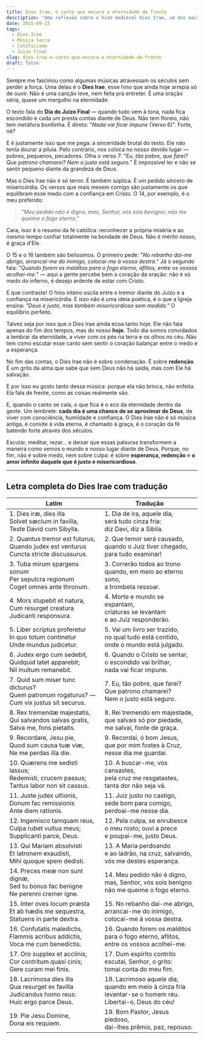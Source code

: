 ```yaml
---
title: Dies Irae, o canto que encara a eternidade de frente
description: "Uma reflexão sobre o hino medieval Dies Irae, um dos mais belos e profundos cantos da tradição católica. Entre o temor do Juízo Final e a confiança na misericórdia de Deus, descubra como essa obra atravessa os séculos e continua a tocar a alma."
date: 2025-09-15
tags:
  - Dies Irae
  - Música Sacra
  - Catolicismo
  - Juízo Final
slug: dies-irae-o-canto-que-encara-a-eternidade-de-frente
draft: false
---
```


Sempre me fascinou como algumas músicas atravessam os séculos sem perder a força. Uma delas é o **Dies Irae**, esse hino que ainda hoje arrepia só de ouvir. Não é uma canção leve, nem feita pra entreter. É uma oração séria, quase um mergulho na eternidade.

O texto fala do **Dia do Juízo Final** — quando tudo vem à tona, nada fica escondido e cada um presta contas diante de Deus. Não tem floreio, não tem metáfora bonitinha. É direto: "*Nada vai ficar impune* (Verso 6)". Forte, né?

E é justamente isso que me pega: a sinceridade brutal do texto. Ele não tenta dourar a pílula. Pelo contrário, nos coloca no nosso devido lugar — pobres, pequenos, pecadores. Olha o verso 7: "*Eu, tão pobre, que farei? Que patrono chamarei? Nem o justo está seguro.*" É impossível ler e não se sentir pequeno diante da grandeza de Deus.

Mas o Dies Irae não é só terror. É também súplica. É um pedido sincero de misericórdia. Os versos que mais mexem comigo são justamente os que equilibram esse medo com a confiança em Cristo. O 14, por exemplo, é o meu preferido:

> "*Meu pedido não é digno, mas, Senhor, vós sois benigno; não me queime o fogo eterno.*"

Cara, isso é o resumo da fé católica: reconhecer a própria miséria e ao mesmo tempo confiar totalmente na bondade de Deus. Não é mérito nosso, é graça d'Ele.

O 15 e o 16 também são belíssimos. O primeiro pede: "*No rebanho dai-me abrigo, arrancai-me do inimigo, colocai-me à vossa destra.*" Já o segundo fala: "*Quando forem os malditos para o fogo eterno, aflitos, entre os vossos acolhei-me.*" — aqui a gente percebe bem o coração da oração: não é só medo do inferno, é desejo ardente de estar com Cristo.

E que contraste! O hino inteiro oscila entre o tremor diante do Juízo e a confiança na misericórdia. E isso não é uma ideia poética, é o que a Igreja ensina: *"Deus é justo, mas também misericordioso sem medida."* O equilíbrio perfeito.

Talvez seja por isso que o Dies Irae ainda ecoa tanto hoje. Ele não fala apenas do fim dos tempos, mas do nosso **hoje**. Todo dia somos convidados a lembrar da eternidade, a viver com os pés na terra e os olhos no céu. Não tem como escutar esse canto sem sentir o coração balançar entre o medo e a esperança.

No fim das contas, o Dies Irae não é sobre condenação. É sobre **redenção**. É um grito da alma que sabe que sem Deus não há saída, mas com Ele há salvação.

E por isso eu gosto tanto dessa música: porque ela não brinca, não enfeita. Ela fala de frente, como as coisas realmente são.

E, quando o canto se cala, o que fica é o eco da eternidade dentro da gente. Um lembrete: **cada dia é uma chance de se aproximar de Deus**, de viver com consciência, humildade e confiança. O Dies Irae não é só música antiga, é convite à vida eterna, é chamado à graça, é o coração da fé batendo forte através dos séculos.

Escutar, meditar, rezar... e deixar que essas palavras transformem a maneira como vemos o mundo e nosso lugar diante de Deus. Porque, no fim, não é sobre medo, nem sobre culpa: é sobre **esperança, redenção** e **o amor infinito daquele que é justo e misericordioso**.

---

## Letra completa do Dies Irae com tradução

| Latim                                                                                                | Tradução                                                                                                         |
| ---------------------------------------------------------------------------------------------------- | ---------------------------------------------------------------------------------------------------------------- |
| 1. Dies iræ, dies illa<br>Solvet sæclum in favilla,<br>Teste David cum Sibylla.                      | 1. Dia de ira, aquele dia,<br>será tudo cinza fria:<br>diz Davi, diz a Sibila.                                   |
| 2. Quantus tremor est futurus,<br>Quando judex est venturus<br>Cuncta stricte discussurus.           | 2. Que temor será causado,<br>quando o Juiz tiver chegado,<br>para tudo examinar!                                |
| 3. Tuba mirum spargens sonum<br>Per sepulcra regionum<br>Coget omnes ante thronum.                   | 3. Correrão todos ao trono<br>quando, em meio ao eterno sono,<br>a trombeta ressoar.                             |
| 4. Mors stupebit et natura,<br>Cum resurget creatura<br>Judicanti responsura.                        | 4. Morte e mundo se espantam,<br>criaturas se levantam<br>e ao Juiz responderão.                                 |
| 5. Liber scriptus proferetur<br>In quo totum continetur<br>Unde mundus judicetur.                    | 5. Vai um livro ser trazido,<br>no qual tudo está contido,<br>onde o mundo está julgado.                         |
| 6. Judex ergo cum sedebit,<br>Quidquid latet apparebit;<br>Nil inultum remanebit.                    | 6. Quando o Cristo se sentar,<br>o escondido vai brilhar,<br>nada vai ficar impune.                              |
| 7. Quid sum miser tunc dicturus?<br>Quem patronum rogaturus? —<br>Cum vix justus sit securus.        | 7. Eu, tão pobre, que farei?<br>Que patrono chamarei?<br>Nem o justo está seguro.                                |
| 8. Rex tremendæ majestatis,<br>Qui salvandos salvas gratis,<br>Salva me, fons pietatis.              | 8. Rei tremendo em majestade,<br>que salvais só por piedade,<br>me salvai, fonte de graça.                       |
| 9. Recordare, Jesu pie,<br>Quod sum causa tuæ viæ,<br>Ne me perdas illa die.                         | 9. Recordai, ó bom Jesus,<br>que por mim fostes à Cruz,<br>nesse dia me guardai.                                 |
| 10. Quærens me sedisti lassus;<br>Redemisti, crucem passus;<br>Tantus labor non sit cassus.          | 10. A buscar-me, vos cansastes,<br>pela cruz me resgatastes,<br>tanta dor não seja vã.                           |
| 11. Juste judex ultionis,<br>Donum fac remissionis<br>Ante diem rationis.                            | 11. Juiz justo no castigo,<br>sede bom para comigo,<br>perdoai-me nesse dia.                                     |
| 12. Ingemisco tamquam reus,<br>Culpa rubet vultus meus;<br>Supplicanti parce, Deus.                  | 12. Pela culpa, se enrubesce<br>o meu rosto; ouvi a prece<br>e poupai-me, justo Deus.                            |
| 13. Qui Mariam absolvisti<br>Et latronem exaudisti,<br>Mihi quoque spem dedisti.                     | 13. A Maria perdoando<br>e ao ladrão, na cruz, salvando,<br>vós me destes esperança.                             |
| 14. Preces meæ non sunt dignæ,<br>Sed tu bonus fac benigne<br>Ne perenni cremer igne.                | 14. Meu pedido não é digno,<br>mas, Senhor, vós sois benigno<br>não me queime o fogo eterno.                     |
| 15. Inter oves locum præsta<br>Et ab hædis me sequestra,<br>Statuens in parte dextra.                | 15. No rebanho dai-me abrigo,<br>arrancai-me do inimigo,<br>colocai-me à vossa destra.                           |
| 16. Confutatis maledictis,<br>Flammis acribus addictis,<br>Voca me cum benedictis.                   | 16. Quando forem os malditos<br>para o fogo eterno, aflitos,<br>entre os vossos acolhei-me.                      |
| 17. Oro supplex et acclinis,<br>Cor contritum quasi cinis;<br>Gere curam mei finis.                  | 17. Dum espírito contrito<br>escutai, Senhor, o grito:<br>tomai conta do meu fim.                                |
| 18. Lacrimosa dies illa<br>Qua resurget ex favilla<br>Judicandus homo reus:<br>Huic ergo parce Deus. | 18. Lacrimoso aquele dia,<br>quando em meio à cinza fria<br>levantar-se o homem réu.<br>Libertai-o, Deus do céu! |
| 19. Pie Jesu Domine,<br>Dona eis requiem.                                                            | 19. Bom Pastor, Jesus piedoso,<br>dai-lhes prêmio, paz, repouso.                                                 |
